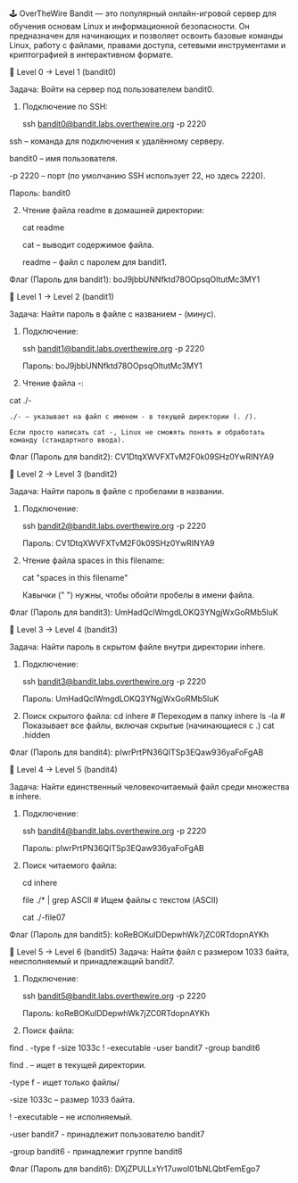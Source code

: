 🕹️ OverTheWire Bandit — это популярный онлайн-игровой сервер для обучения основам Linux и информационной безопасности. Он предназначен для начинающих и позволяет освоить базовые команды Linux, работу с файлами, правами доступа, сетевыми инструментами и криптографией в интерактивном формате.

🔑 Level 0 → Level 1 (bandit0)

Задача: Войти на сервер под пользователем bandit0.

1. Подключение по SSH:

    ssh bandit0@bandit.labs.overthewire.org -p 2220

ssh – команда для подключения к удалённому серверу.

bandit0 – имя пользователя.

-p 2220 – порт (по умолчанию SSH использует 22, но здесь 2220).

Пароль: bandit0

2. Чтение файла readme в домашней директории:

    cat readme

    cat – выводит содержимое файла.

    readme – файл с паролем для bandit1.

Флаг (Пароль для bandit1): boJ9jbbUNNfktd78OOpsqOltutMc3MY1


🔑 Level 1 → Level 2 (bandit1)


Задача: Найти пароль в файле с названием - (минус).

1. Подключение:

    ssh bandit1@bandit.labs.overthewire.org -p 2220

    Пароль: boJ9jbbUNNfktd78OOpsqOltutMc3MY1

2. Чтение файла -:

cat ./-

    ./- – указывает на файл с именем - в текущей директории (. /).

    Если просто написать cat -, Linux не сможять понять и обработать команду (стандартного ввода).

Флаг (Пароль для bandit2): CV1DtqXWVFXTvM2F0k09SHz0YwRINYA9


🔑 Level 2 → Level 3 (bandit2)

Задача: Найти пароль в файле с пробелами в названии.

1. Подключение:

    ssh bandit2@bandit.labs.overthewire.org -p 2220

    Пароль: CV1DtqXWVFXTvM2F0k09SHz0YwRINYA9

2. Чтение файла spaces in this filename:

    cat "spaces in this filename"

    Кавычки (" ") нужны, чтобы обойти пробелы в имени файла.

Флаг (Пароль для bandit3): UmHadQclWmgdLOKQ3YNgjWxGoRMb5luK


🔑 Level 3 → Level 4 (bandit3)

Задача: Найти пароль в скрытом файле внутри директории inhere.

1. Подключение:

    ssh bandit3@bandit.labs.overthewire.org -p 2220
   
    Пароль: UmHadQclWmgdLOKQ3YNgjWxGoRMb5luK
   
2. Поиск скрытого файла:
    cd inhere  # Переходим в папку inhere
    ls -la     # Показывает все файлы, включая скрытые (начинающиеся с .)
    cat .hidden

Флаг (Пароль для bandit4): pIwrPrtPN36QITSp3EQaw936yaFoFgAB


🔑 Level 4 → Level 5 (bandit4)

Задача: Найти единственный человекочитаемый файл среди множества в inhere.
1. Подключение:

    ssh bandit4@bandit.labs.overthewire.org -p 2220
   
    Пароль: pIwrPrtPN36QITSp3EQaw936yaFoFgAB
   
2. Поиск читаемого файла:

    cd inhere
   
    file ./* | grep ASCII   # Ищем файлы с текстом (ASCII)
   
    cat ./-file07
   
Флаг (Пароль для bandit5): koReBOKuIDDepwhWk7jZC0RTdopnAYKh


🔑 Level 5 → Level 6 (bandit5)
Задача: Найти файл с размером 1033 байта, неисполняемый и принадлежащий bandit7.
1. Подключение:

    ssh bandit5@bandit.labs.overthewire.org -p 2220
   
    Пароль: koReBOKuIDDepwhWk7jZC0RTdopnAYKh
   
2. Поиск файла:

  find . -type f -size 1033c ! -executable -user bandit7 -group bandit6
  
  find . – ищет в текущей директории.
  
  -type f - ищет только файлы/
  
  -size 1033c – размер 1033 байта.
  
  ! -executable – не исполняемый.
  
  -user bandit7 - принадлежит пользователю bandit7
  
  -group bandit6 - принадлежит группе bandit6
   
Флаг (Пароль для bandit6): DXjZPULLxYr17uwoI01bNLQbtFemEgo7

